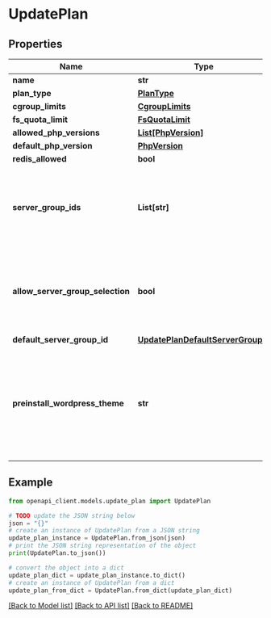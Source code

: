 # UpdatePlan


## Properties

Name | Type | Description | Notes
------------ | ------------- | ------------- | -------------
**name** | **str** |  | [optional] 
**plan_type** | [**PlanType**](PlanType.md) |  | [optional] 
**cgroup_limits** | [**CgroupLimits**](CgroupLimits.md) |  | [optional] 
**fs_quota_limit** | [**FsQuotaLimit**](FsQuotaLimit.md) |  | [optional] 
**allowed_php_versions** | [**List[PhpVersion]**](PhpVersion.md) |  | [optional] 
**default_php_version** | [**PhpVersion**](PhpVersion.md) |  | [optional] 
**redis_allowed** | **bool** |  | [optional] 
**server_group_ids** | **List[str]** | If provided as an empty array, removes all server groups from the plan.  | [optional] 
**allow_server_group_selection** | **bool** | Whether the customer can select the server group for their websites.  | [optional] 
**default_server_group_id** | [**UpdatePlanDefaultServerGroupId**](UpdatePlanDefaultServerGroupId.md) |  | [optional] 
**preinstall_wordpress_theme** | **str** | :&gt; When WordPress is installed on a website under this plan, the chosen theme will be preinstalled. | [optional] 

## Example

```python
from openapi_client.models.update_plan import UpdatePlan

# TODO update the JSON string below
json = "{}"
# create an instance of UpdatePlan from a JSON string
update_plan_instance = UpdatePlan.from_json(json)
# print the JSON string representation of the object
print(UpdatePlan.to_json())

# convert the object into a dict
update_plan_dict = update_plan_instance.to_dict()
# create an instance of UpdatePlan from a dict
update_plan_from_dict = UpdatePlan.from_dict(update_plan_dict)
```
[[Back to Model list]](../README.md#documentation-for-models) [[Back to API list]](../README.md#documentation-for-api-endpoints) [[Back to README]](../README.md)


